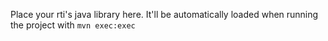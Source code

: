Place your rti's java library here. It'll be automatically loaded when running the project with `mvn exec:exec`
